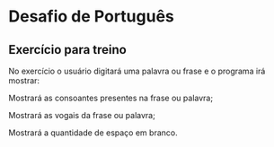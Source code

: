 # Desafio de Português

## Exercício para treino

No exercício o usuário digitará uma palavra ou frase e o programa irá mostrar:

Mostrará as consoantes presentes na frase ou palavra;

Mostrará as vogais da frase ou palavra;

Mostrará a quantidade de espaço em branco.
